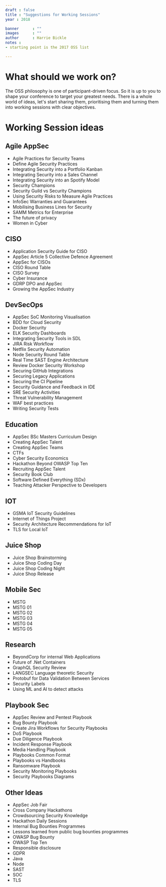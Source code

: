 ```yaml
---
draft : false
title : "Suggestions for Working Sessions"
year : 2018

banner      : ""
images      : ""
author      : Harrie Bickle 
notes : 
- starting point is the 2017 OSS list

---
```


# What should we work on?

The OSS philosophy is one of participant-driven focus. So it is up to you to shape your conference to target your greatest needs. There is a whole world of ideas, let's start sharing them, prioritising them and turning them into working sessions with clear objectives.

# Working Session ideas

## Agile AppSec

- Agile Practices for Security Teams
- Define Agile Security Practices
- Integrating Security into a Portfolio Kanban
- Integrating Security into a Sales Channel
- Integrating Security into an Spotify Model
- Security Champions
- Security Guild vs Security Champions
- Using Security Risks to Measure Agile Practices
- InfoSec Warranties and Guarantees
- Mobilising Business Lines for Security
- SAMM Metrics for Enterprise
- The future of privacy
- Women in Cyber

## CISO

- Application Security Guide for CISO
- AppSec Article 5 Collective Defence Agreement
- AppSec for CISOs
- CISO Round Table
- CISO Survey
- Cyber Insurance
- GDRP DPO and AppSec
- Growing the AppSec Industry

## DevSecOps

- AppSec SoC Monitoring Visualisation
- BDD for Cloud Security
- Docker Security
- ELK Security Dashboards
- Integrating Security Tools in SDL
- JIRA Risk Workflow
- Netflix Security Automation
- Node Security Round Table
- Real Time SAST Engine Architecture
- Review Docker Security Workshop
- Securing GitHub Integrations
- Securing Legacy Applications
- Securing the CI Pipeline
- Security Guidance and Feedback in IDE
- SRE Security Activities
- Threat Vulnerability Management
- WAF best practices
- Writing Security Tests

## Education

- AppSec BSc Masters Curriculum Design
- Creating AppSec Talent
- Creating AppSec Teams
- CTFs
- Cyber Security Economics
- Hackathon Beyond OWASP Top Ten
- Recruiting AppSec Talent
- Security Book Club
- Software Defined Everything (SDx)
- Teaching Attacker Perspective to Developers

## IOT

- GSMA IoT Security Guidelines
- Internet of Things Project
- Security Architecture Recommendations for IoT
- TLS for Local IoT

## Juice Shop

- Juice Shop Brainstorming
- Juice Shop Coding Day
- Juice Shop Coding Night
- Juice Shop Release

## Mobile Sec

- MSTG 
- MSTG 01
- MSTG 02
- MSTG 03
- MSTG 04
- MSTG 05

## Research

- BeyondCorp for internal Web Applications
- Future of .Net Containers
- GraphQL Security Review
- LANGSEC Language theoretic Security
- Protobuf for Data Validation Between Services
- Security Labels
- Using ML and AI to detect attacks

## Playbook Sec

- AppSec Review and Pentest Playbook
- Bug Bounty Playbook
- Create Jira Workflows for Security Playbooks
- DoS Playbook
- Due Diligence Playbook
- Incident Response Playbook
- Media Handling Playbook
- Playbooks Common Format
- Playbooks vs Handbooks
- Ransomware Playbook
- Security Monitoring Playbooks
- Security Playbooks Diagrams

## Other Ideas

- AppSec Job Fair
- Cross Company Hackathons
- Crowdsourcing Security Knowledge
- Hackathon Daily Sessions
- Internal Bug Bounties Programmes
- Lessons learned from public bug bounties programmes
- OWASP Bug Bounty
- OWASP Top Ten
- Responsible disclosure
- GDPR
- Java
- Node
- SAST
- SOC
- TLS










